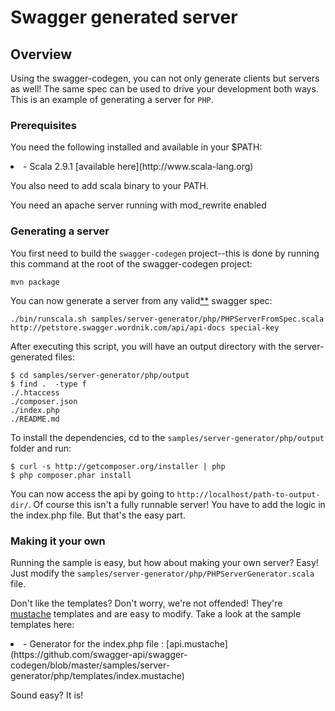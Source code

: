 # Swagger generated server

## Overview
Using the swagger-codegen, you can not only generate clients but servers as well!  The same spec can be used to drive your
development both ways.  This is an example of generating a server for `PHP`.

### Prerequisites
You need the following installed and available in your $PATH:

<li>- Scala 2.9.1 [available here](http://www.scala-lang.org)

You also need to add scala binary to your PATH.

You need an apache server running with mod_rewrite enabled

### Generating a server
You first need to build the `swagger-codegen` project--this is done by running this command at the root of the swagger-codegen project:

```
mvn package
```

You can now generate a server from any valid[**](https://github.com/swagger-api/swagger-codegen/blob/master/README.md#validating-your-swagger-spec) swagger spec:

```
./bin/runscala.sh samples/server-generator/php/PHPServerFromSpec.scala http://petstore.swagger.wordnik.com/api/api-docs special-key
```

After executing this script, you will have an output directory with the server-generated files:

```
$ cd samples/server-generator/php/output
$ find .  -type f
./.htaccess
./composer.json
./index.php
./README.md
```

To install the dependencies, cd to the `samples/server-generator/php/output` folder and run:

```
$ curl -s http://getcomposer.org/installer | php
$ php composer.phar install
```

You can now access the api by going to `http://localhost/path-to-output-dir/`.  Of course this isn't a fully
runnable server!  You have to add the logic in the index.php file.  But that's the easy part.


### Making it your own
Running the sample is easy, but how about making your own server?  Easy!  Just modify the `samples/server-generator/php/PHPServerGenerator.scala` file.

Don't like the templates?  Don't worry, we're not offended!  They're [mustache](http://mustache.github.com/) templates and are easy to modify.
Take a look at the sample templates here:

<li> - Generator for the index.php file : [api.mustache](https://github.com/swagger-api/swagger-codegen/blob/master/samples/server-generator/php/templates/index.mustache)

Sound easy?  It is!
